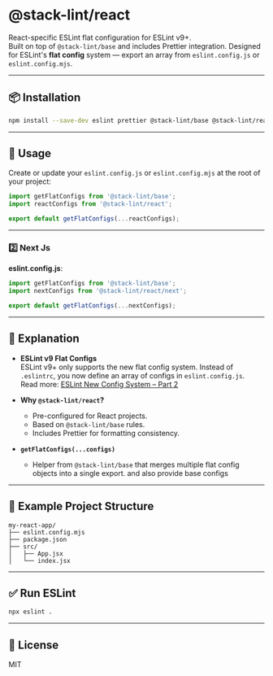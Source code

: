 # @stack-lint/react

React-specific ESLint flat configuration for ESLint v9+.  
Built on top of `@stack-lint/base` and includes Prettier integration.
Designed for ESLint's **flat config** system — export an array from `eslint.config.js` or `eslint.config.mjs`.

---

## 📦 Installation

```bash
npm install --save-dev eslint prettier @stack-lint/base @stack-lint/react
```

---

## 🚀 Usage

Create or update your `eslint.config.js` or `eslint.config.mjs` at the root of your project:

```js
import getFlatConfigs from '@stack-lint/base';
import reactConfigs from '@stack-lint/react';

export default getFlatConfigs(...reactConfigs);
```

---

### 2️⃣ Next Js

**eslint.config.js**:

```js
import getFlatConfigs from '@stack-lint/base';
import nextConfigs from '@stack-lint/react/next';

export default getFlatConfigs(...nextConfigs);
```

---

## 📖 Explanation

- **ESLint v9 Flat Configs**  
  ESLint v9+ only supports the new flat config system. Instead of `.eslintrc`, you now define an array of configs in `eslint.config.js`.  
  Read more: [ESLint New Config System – Part 2](https://eslint.org/blog/2022/08/new-config-system-part-2/)

- **Why `@stack-lint/react`?**
  - Pre-configured for React projects.
  - Based on `@stack-lint/base` rules.
  - Includes Prettier for formatting consistency.

- **`getFlatConfigs(...configs)`**
  - Helper from `@stack-lint/base` that merges multiple flat config objects into a single export. and also provide base configs

---

## 📝 Example Project Structure

```
my-react-app/
├── eslint.config.mjs
├── package.json
├── src/
│   ├── App.jsx
│   └── index.jsx
```

---

## ✅ Run ESLint

```bash
npx eslint .
```

---

## 📜 License

MIT
